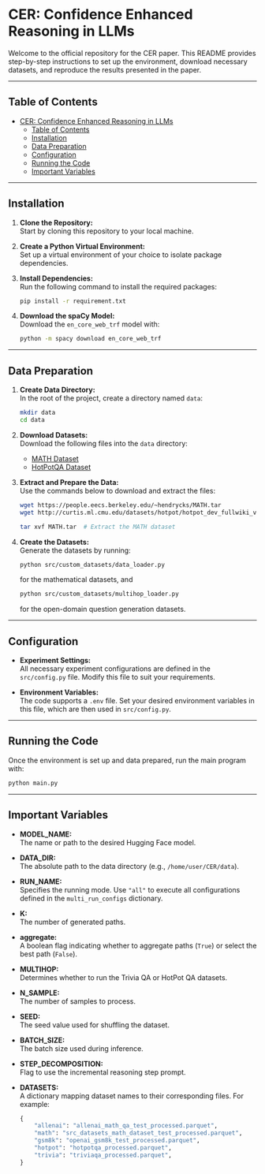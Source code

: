# CER: Confidence Enhanced Reasoning in LLMs

Welcome to the official repository for the CER paper. This README provides step-by-step instructions to set up the environment, download necessary datasets, and reproduce the results presented in the paper.

---

## Table of Contents

- [CER: Confidence Enhanced Reasoning in LLMs](#cer-confidence-enhanced-reasoning-in-llms)
  - [Table of Contents](#table-of-contents)
  - [Installation](#installation)
  - [Data Preparation](#data-preparation)
  - [Configuration](#configuration)
  - [Running the Code](#running-the-code)
  - [Important Variables](#important-variables)

---

## Installation

1. **Clone the Repository:**  
   Start by cloning this repository to your local machine.

2. **Create a Python Virtual Environment:**  
   Set up a virtual environment of your choice to isolate package dependencies.

3. **Install Dependencies:**  
   Run the following command to install the required packages:
   ```bash
   pip install -r requirement.txt
   ```

4. **Download the spaCy Model:**  
   Download the `en_core_web_trf` model with:
   ```bash
   python -m spacy download en_core_web_trf
   ```

---

## Data Preparation

1. **Create Data Directory:**  
   In the root of the project, create a directory named `data`:
   ```bash
   mkdir data
   cd data
   ```

2. **Download Datasets:**  
   Download the following files into the `data` directory:
   - [MATH Dataset](https://people.eecs.berkeley.edu/~hendrycks/MATH.tar)
   - [HotPotQA Dataset](http://curtis.ml.cmu.edu/datasets/hotpot/hotpot_dev_fullwiki_v1.json)

3. **Extract and Prepare the Data:**  
   Use the commands below to download and extract the files:
   ```bash
   wget https://people.eecs.berkeley.edu/~hendrycks/MATH.tar
   wget http://curtis.ml.cmu.edu/datasets/hotpot/hotpot_dev_fullwiki_v1.json

   tar xvf MATH.tar  # Extract the MATH dataset
   ```

4. **Create the Datasets:**  
   Generate the datasets by running:
   ```bash
   python src/custom_datasets/data_loader.py
   ```
   for the mathematical datasets, and
   ```bash
   python src/custom_datasets/multihop_loader.py
   ```
   for the open-domain question generation datasets.

---

## Configuration

- **Experiment Settings:**  
  All necessary experiment configurations are defined in the `src/config.py` file. Modify this file to suit your requirements.

- **Environment Variables:**  
  The code supports a `.env` file. Set your desired environment variables in this file, which are then used in `src/config.py`.

---

## Running the Code

Once the environment is set up and data prepared, run the main program with:
```bash
python main.py
```

---

## Important Variables

- **MODEL_NAME:**  
  The name or path to the desired Hugging Face model.

- **DATA_DIR:**  
  The absolute path to the data directory (e.g., `/home/user/CER/data`).

- **RUN_NAME:**  
  Specifies the running mode. Use `"all"` to execute all configurations defined in the `multi_run_configs` dictionary.

- **K:**  
  The number of generated paths.

- **aggregate:**  
  A boolean flag indicating whether to aggregate paths (`True`) or select the best path (`False`).

- **MULTIHOP:**  
  Determines whether to run the Trivia QA or HotPot QA datasets.

- **N_SAMPLE:**  
  The number of samples to process.

- **SEED:**  
  The seed value used for shuffling the dataset.

- **BATCH_SIZE:**  
  The batch size used during inference.

- **STEP_DECOMPOSITION:**  
  Flag to use the incremental reasoning step prompt.

- **DATASETS:**  
  A dictionary mapping dataset names to their corresponding files. For example:
  ```python
  {
      "allenai": "allenai_math_qa_test_processed.parquet",
      "math": "src_datasets_math_dataset_test_processed.parquet",
      "gsm8k": "openai_gsm8k_test_processed.parquet",
      "hotpot": "hotpotqa_processed.parquet",
      "trivia": "triviaqa_processed.parquet",
  }
  ```
